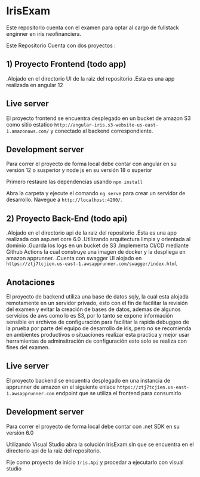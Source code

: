 # IrisExam

Este repositorio cuenta con el examen para optar al cargo de fullstack enginner en iris neofinanciera.

Este Repositorio Cuenta con dos proyectos :

## 1) Proyecto Frontend (todo app)

.Alojado en el directorio UI de la raiz del repositorio
.Esta es una app realizada en angular 12

## Live server
El proyecto frontend se encuentra desplegado en un bucket de amazon S3 como sitio estatico `http://angular-iris.s3-website-us-east-1.amazonaws.com/` y conectado al backend correspondiente.

## Development server

Para correr el proyecto de forma local debe contar con angular en su versión 12 o susperior y node js en su versión
18 o superior

Primero restaure las dependencias usando `npm install`

Abra la carpeta y ejecute el comando `ng serve` para crear un servidor de desarrollo. Navegue a `http://localhost:4200/`.

## 2) Proyecto Back-End (todo api)

.Alojado en el directorio api de la raiz del repositorio
.Esta es una app realizada con asp.net core 6.0 
.Utilizando arquitectura limpia y orientada al dominio
.Guarda los logs en un bucket de S3
.Implementa CI/CD mediante Github Actions la cual construye una imagen de docker y la despliega en amazon apprunner.
.Cuenta con swagger UI alojado en `https://ztj7tcjien.us-east-1.awsapprunner.com/swagger/index.html`

## Anotaciones
El proyecto de backend utiliza una base de datos sqly, la cual esta alojada remotamente en un servidor privado,
esto con el fin de facilitar la revisión del examen y evitar la creación de bases de datos, ademas de algunos servicios de aws como lo es S3, por lo tanto se expone información sensible en archivos de configuración para facilitar la rapida debuggeo de la prueba por parte del equipo de desarrollo de iris, pero no se recomienda en ambientes productivos o situaciones realizar esta practica y mejor usar herramientas de adminsitración de configuración esto solo se realiza con fines del examen.

## Live server
El proyecto backend se encuentra desplegado en una instancia de apprunner de amazon en el siguiente enlace
 `https://ztj7tcjien.us-east-1.awsapprunner.com` endpoint que se utiliza el frontend para consumirlo
## Development server

Para correr el proyecto de forma local debe contar con .net SDK en su versión 6.0

Utilizando Visual Studio abra la solución IrisExam.sln que se encuentra en el directorio api de la raiz del repositorio.

Fije como proyecto de inicio `Iris.Api` y procedar a ejecutarlo con visual studio



